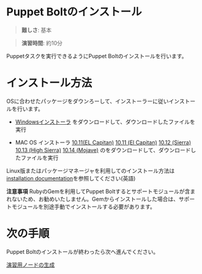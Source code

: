 # Puppet Boltのインストール

> **難しさ**: 基本

> **演習時間**: 約10分

Puppetタスクを実行できるようにPuppet Boltのインストールを行います。

# インストール方法

OSに合わせたパッケージをダウンろーして、インストーラーに従いインストールを行います。

* [Windowsインストーラ](https://downloads.puppet.com/windows/puppet6/puppet-bolt-x64-latest.msi) をダウンロードして、ダウンロードしたファイルを実行

* MAC OS インストーラ
  [10.11(EL Capitan)](https://downloads.puppet.com/mac/puppet6/10.11/x86_64/puppet-bolt-latest.dmg) 
  [10.11 (El Capitan)](https://downloads.puppet.com/mac/puppet6/10.11/x86_64/puppet-bolt-latest.dmg)
  [10.12 (Sierra)](https://downloads.puppet.com/mac/puppet6/10.12/x86_64/puppet-bolt-latest.dmg)
  [10.13 (High Sierra)](https://downloads.puppet.com/mac/puppet6/10.13/x86_64/puppet-bolt-latest.dmg)
  [10.14 (Mojave)](https://downloads.puppet.com/mac/puppet6/10.14/x86_64/puppet-bolt-latest.dmg)
  のをダウンロードして、ダウンロードしたファイルを実行
    
Linux版またはパッケージマネージャを利用してのインストール方法は[installation documentation](https://puppet.com/docs/bolt/latest/bolt_installing.html)を参照してください(英語) 

**注意事項** RubyのGemを利用してPuppet Boltするとサポートモジュールが含まれないため、お勧めいたしません。Gemからインストールした場合は、サポートモジュールを別途手動でインストールする必要があります。

# 次の手順

Puppet Boltのインストールが終わったら次へ進んでください。

[演習用ノードの生成](../02-acquiring-nodes)
